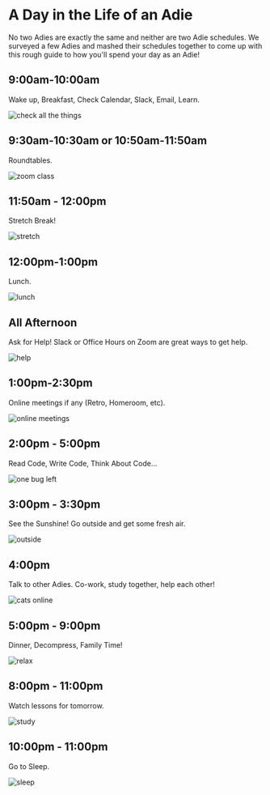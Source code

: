 # A Day in the Life of an Adie

No two Adies are exactly the same and neither are two Adie schedules.  We surveyed a few Adies and mashed their schedules together to come up with this rough guide to how you'll spend your day as an Adie!

## 9:00am-10:00am

Wake up, Breakfast, Check Calendar, Slack, Email, Learn.

![check all the things](../assets/day_life/check_all_the_things.png)

## 9:30am-10:30am or 10:50am-11:50am

Roundtables.

![zoom class](../assets/day_life/zoom_class_dance.gif)

## 11:50am - 12:00pm

Stretch Break!

![stretch](../assets/day_life/stretch.jpeg)

## 12:00pm-1:00pm

Lunch.

![lunch](../assets/day_life/lunch.gif)

## All Afternoon

Ask for Help!  Slack or Office Hours on Zoom are great ways to get help.

![help](../assets/day_life/help.gif)

## 1:00pm-2:30pm

Online meetings if any (Retro, Homeroom, etc).

![online meetings](../assets/day_life/zoom_class.gif)

## 2:00pm - 5:00pm

Read Code, Write Code, Think About Code...

![one bug left](../assets/day_life/one_bug_left.png)

## 3:00pm - 3:30pm

See the Sunshine!  Go outside and get some fresh air.

![outside](../assets/day_life/outside.jpg)

## 4:00pm

Talk to other Adies.  Co-work, study together, help each other!

![cats online](../assets/day_life/cats_online.jpg)

## 5:00pm - 9:00pm

Dinner, Decompress, Family Time!

![relax](../assets/day_life/family.gif)

## 8:00pm - 11:00pm

Watch lessons for tomorrow.

![study](../assets/day_life/cat_computer.gif)

## 10:00pm - 11:00pm

Go to Sleep.

![sleep](../assets/day_life/sleep.jpg)
